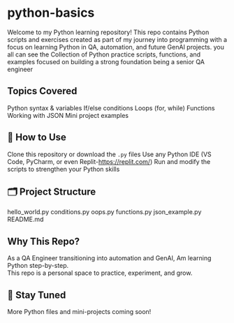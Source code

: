 # python-basics
Welcome to my Python learning repository!
This repo contains Python scripts and exercises created as part of my journey into programming with a focus on learning Python in QA, automation, and future GenAI projects.
you all can see the Collection of Python practice scripts, functions, and examples  focused on building a strong foundation being a senior QA engineer

## Topics Covered

Python syntax & variables
If/else conditions
Loops (for, while)
Functions
Working with JSON
Mini project examples

 ## 🚀 How to Use

 Clone this repository or download the `.py` files
 Use any Python IDE (VS Code, PyCharm, or even Replit-https://replit.com/)
 Run and modify the scripts to strengthen your Python skills

 ## 🗂️ Project Structure
 hello_world.py
 conditions.py
 oops.py
 functions.py
 json_example.py
 README.md

## Why This Repo?

As a QA Engineer transitioning into automation and GenAI, Am learning Python step-by-step.  
This repo is a personal space to practice, experiment, and grow.

## 🌟 Stay Tuned

More Python files and mini-projects coming soon!      
